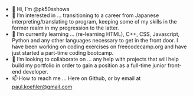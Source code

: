 - 👋 Hi, I’m @pk50sshowa
- 👀 I’m interested in ... transitioning to a career from Japanese interpreting/translating to program, keeping some of my skills in the former realm in my progression to the latter.
- 🌱 I’m currently learning ... (re-learning HTML), C++, CSS, Javascript, Python and any other languages necessary to get in the front door. I have been working on coding exercises on freecodecamp.org and have just started a part-time coding bootcamp.
- 💞️ I’m looking to collaborate on ... any help with projects that will help build my portfolio in order to gain a position as a full-time junior front-end developer.
- 📫 How to reach me ... Here on Github, or by email at paul.koehler@gmail.com

<!---
pk50sshowa/pk50sshowa is a ✨ special ✨ repository because its `README.md` (this file) appears on your GitHub profile.
You can click the Preview link to take a look at your changes.
--->
